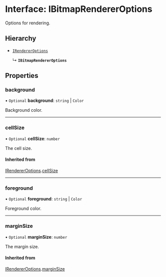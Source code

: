 # Interface: IBitmapRendererOptions

Options for rendering.

## Hierarchy

- [`IRendererOptions`](IRendererOptions.md)

  ↳ **`IBitmapRendererOptions`**

## Properties

### background

• `Optional` **background**: `string` \| `Color`

Background color.

---

### cellSize

• `Optional` **cellSize**: `number`

The cell size.

#### Inherited from

[IRendererOptions](IRendererOptions.md).[cellSize](IRendererOptions.md#cellsize)

---

### foreground

• `Optional` **foreground**: `string` \| `Color`

Foreground color.

---

### marginSize

• `Optional` **marginSize**: `number`

The margin size.

#### Inherited from

[IRendererOptions](IRendererOptions.md).[marginSize](IRendererOptions.md#marginsize)

